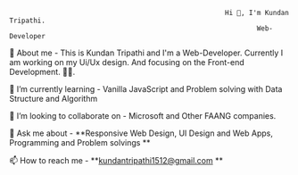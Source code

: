                                                           Hi 👋, I'm Kundan Tripathi.
                                                                  Web-Developer
🤚 About me - This is Kundan Tripathi and I'm a Web-Developer. Currently I am working on my Ui/Ux design. And focusing on the Front-end Development. 🙋‍♂️.

🌱 I’m currently learning - Vanilla JavaScript and Problem solving with Data Structure and Algorithm

👯 I’m looking to collaborate on - Microsoft and Other FAANG companies.

💬 Ask me about - **Responsive Web Design, UI Design and Web Apps, Programming and Problem solvings **

📫 How to reach me - **kundantripathi1512@gmail.com **


<!---
kundantripathi98/kundantripathi98 is a ✨ special ✨ repository because its `README.md` (this file) appears on your GitHub profile.
You can click the Preview link to take a look at your changes.
--->
